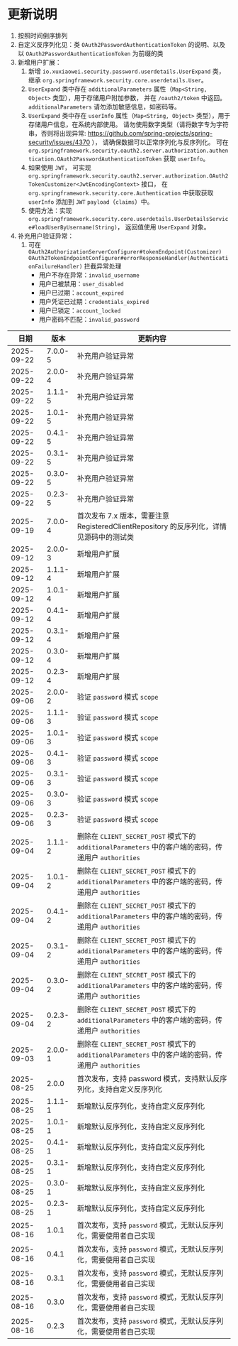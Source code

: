 # 更新说明

1. 按照时间倒序排列
2. 自定义反序列化见：类 `OAuth2PasswordAuthenticationToken` 的说明、以及以 `OAuth2PasswordAuthenticationToken` 为前缀的类
3. 新增用户扩展：
    1. 新增 `io.xuxiaowei.security.password.userdetails.UserExpand` 类，继承
       `org.springframework.security.core.userdetails.User`。
    2. `UserExpand` 类中存在 `additionalParameters` 属性（`Map<String, Object>` 类型），用于存储用户附加参数，
       并在 `/oauth2/token` 中返回。
       `additionalParameters` 请勿添加敏感信息，如密码等。
    3. `UserExpand` 类中存在 `userInfo` 属性（`Map<String, Object>` 类型），用于存储用户信息，在系统内部使用。
       请勿使用数字类型（请将数字专为字符串，否则将出现异常: https://github.com/spring-projects/spring-security/issues/4370 ），
       请确保数据可以正常序列化与反序列化。
       可在 `org.springframework.security.oauth2.server.authorization.authentication.OAuth2PasswordAuthenticationToken`
       获取 `userInfo`。
    4. 如果使用 `JWT`，
       可实现 `org.springframework.security.oauth2.server.authorization.OAuth2TokenCustomizer<JwtEncodingContext>` 接口，
       在 `org.springframework.security.core.Authentication` 中获取获取 `userInfo` 添加到 `JWT` `payload`（`claims`）中。
    5. 使用方法：实现 `org.springframework.security.core.userdetails.UserDetailsService#loadUserByUsername(String)`，
       返回值使用 `UserExpand` 对象。
4. 补充用户验证异常：
    1. 可在 `OAuth2AuthorizationServerConfigurer#tokenEndpoint(Customizer)`
       `OAuth2TokenEndpointConfigurer#errorResponseHandler(AuthenticationFailureHandler)` 拦截异常处理
        - 用户不存在异常：`invalid_username`
        - 用户已被禁用：`user_disabled`
        - 用户已过期：`account_expired`
        - 用户凭证已过期：`credentials_expired`
        - 用户已锁定：`account_locked`
        - 用户密码不匹配：`invalid_password`

| 日期         | 版本      | 更新内容                                                                             |
|------------|---------|----------------------------------------------------------------------------------|
| 2025-09-22 | 7.0.0-5 | 补充用户验证异常                                                                         |
| 2025-09-22 | 2.0.0-4 | 补充用户验证异常                                                                         |
| 2025-09-22 | 1.1.1-5 | 补充用户验证异常                                                                         |
| 2025-09-22 | 1.0.1-5 | 补充用户验证异常                                                                         |
| 2025-09-22 | 0.4.1-5 | 补充用户验证异常                                                                         |
| 2025-09-22 | 0.3.1-5 | 补充用户验证异常                                                                         |
| 2025-09-22 | 0.3.0-5 | 补充用户验证异常                                                                         |
| 2025-09-22 | 0.2.3-5 | 补充用户验证异常                                                                         |
| 2025-09-19 | 7.0.0-4 | 首次发布 7.x 版本，需要注意 RegisteredClientRepository 的反序列化，详情见源码中的测试类                     |
| 2025-09-12 | 2.0.0-3 | 新增用户扩展                                                                           |
| 2025-09-12 | 1.1.1-4 | 新增用户扩展                                                                           |
| 2025-09-12 | 1.0.1-4 | 新增用户扩展                                                                           |
| 2025-09-12 | 0.4.1-4 | 新增用户扩展                                                                           |
| 2025-09-12 | 0.3.1-4 | 新增用户扩展                                                                           |
| 2025-09-12 | 0.3.0-4 | 新增用户扩展                                                                           |
| 2025-09-12 | 0.2.3-4 | 新增用户扩展                                                                           |
| 2025-09-06 | 2.0.0-2 | 验证 `password` 模式 `scope`                                                         |
| 2025-09-06 | 1.1.1-3 | 验证 `password` 模式 `scope`                                                         |
| 2025-09-06 | 1.0.1-3 | 验证 `password` 模式 `scope`                                                         |
| 2025-09-06 | 0.4.1-3 | 验证 `password` 模式 `scope`                                                         |
| 2025-09-06 | 0.3.1-3 | 验证 `password` 模式 `scope`                                                         |
| 2025-09-06 | 0.3.0-3 | 验证 `password` 模式 `scope`                                                         |
| 2025-09-06 | 0.2.3-3 | 验证 `password` 模式 `scope`                                                         |
| 2025-09-04 | 1.1.1-2 | 删除在 `CLIENT_SECRET_POST` 模式下的 `additionalParameters` 中的客户端的密码，传递用户 `authorities` |
| 2025-09-04 | 1.0.1-2 | 删除在 `CLIENT_SECRET_POST` 模式下的 `additionalParameters` 中的客户端的密码，传递用户 `authorities` |
| 2025-09-04 | 0.4.1-2 | 删除在 `CLIENT_SECRET_POST` 模式下的 `additionalParameters` 中的客户端的密码，传递用户 `authorities` |
| 2025-09-04 | 0.3.1-2 | 删除在 `CLIENT_SECRET_POST` 模式下的 `additionalParameters` 中的客户端的密码，传递用户 `authorities` |
| 2025-09-04 | 0.3.0-2 | 删除在 `CLIENT_SECRET_POST` 模式下的 `additionalParameters` 中的客户端的密码，传递用户 `authorities` |
| 2025-09-04 | 0.2.3-2 | 删除在 `CLIENT_SECRET_POST` 模式下的 `additionalParameters` 中的客户端的密码，传递用户 `authorities` |
| 2025-09-03 | 2.0.0-1 | 删除在 `CLIENT_SECRET_POST` 模式下的 `additionalParameters` 中的客户端的密码，传递用户 `authorities` |
| 2025-08-25 | 2.0.0   | 首次发布，支持 password 模式，支持默认反序列化，支持自定义反序列化                                           |
| 2025-08-25 | 1.1.1-1 | 新增默认反序列化，支持自定义反序列化                                                               |
| 2025-08-25 | 1.0.1-1 | 新增默认反序列化，支持自定义反序列化                                                               |
| 2025-08-25 | 0.4.1-1 | 新增默认反序列化，支持自定义反序列化                                                               |
| 2025-08-25 | 0.3.1-1 | 新增默认反序列化，支持自定义反序列化                                                               |
| 2025-08-25 | 0.3.0-1 | 新增默认反序列化，支持自定义反序列化                                                               |
| 2025-08-25 | 0.2.3-1 | 新增默认反序列化，支持自定义反序列化                                                               |
| 2025-08-16 | 1.0.1   | 首次发布，支持 `password` 模式，无默认反序列化，需要使用者自己实现                                          |
| 2025-08-16 | 0.4.1   | 首次发布，支持 `password` 模式，无默认反序列化，需要使用者自己实现                                          |
| 2025-08-16 | 0.3.1   | 首次发布，支持 `password` 模式，无默认反序列化，需要使用者自己实现                                          |
| 2025-08-16 | 0.3.0   | 首次发布，支持 `password` 模式，无默认反序列化，需要使用者自己实现                                          |
| 2025-08-16 | 0.2.3   | 首次发布，支持 `password` 模式，无默认反序列化，需要使用者自己实现                                          |
